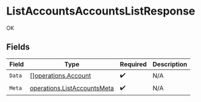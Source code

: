 # ListAccountsAccountsListResponse

OK


## Fields

| Field                                                                             | Type                                                                              | Required                                                                          | Description                                                                       |
| --------------------------------------------------------------------------------- | --------------------------------------------------------------------------------- | --------------------------------------------------------------------------------- | --------------------------------------------------------------------------------- |
| `Data`                                                                            | [][operations.Account](../../../pkg/models/operations/account.md)                 | :heavy_check_mark:                                                                | N/A                                                                               |
| `Meta`                                                                            | [operations.ListAccountsMeta](../../../pkg/models/operations/listaccountsmeta.md) | :heavy_check_mark:                                                                | N/A                                                                               |